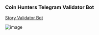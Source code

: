### Coin Hunters Telegram Validator Bot

[Story Validator Bot](https://t.me/storyvalidator_bot)

![image](https://github.com/user-attachments/assets/7b20baf7-99e3-4c31-abb6-4d448dbd8af2)
